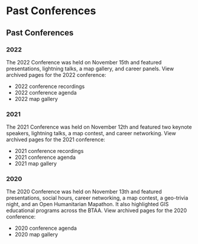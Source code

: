 # Past Conferences

<!--[2022](2022-conference.md)
-->

## Past Conferences

### 2022

The 2022 Conference was held on November 15th and featured presentations, lightning talks, a map gallery, and career panels. View archived pages for the 2022 conference:

* 2022 conference recordings
* 2022 conference agenda
* 2022 map gallery

### 2021

The 2021 Conference was held on November 12th and featured two keynote speakers, lightning talks, a map contest, and career networking. View archived pages for the 2021 conference:

* 2021 conference recordings
* 2021 conference agenda
* 2021 map gallery

### 2020

The 2020 Conference was held on November 13th and featured presentations, social hours, career networking, a map contest, a geo-trivia night, and an Open Humanitarian Mapathon. It also highlighted GIS educational programs across the BTAA. View archived pages for the 2020 conference:

* 2020 conference agenda 
* 2020 map gallery